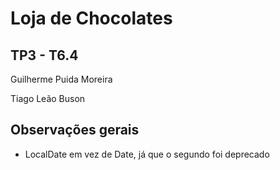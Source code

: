 # Loja de Chocolates

## TP3 - T6.4

Guilherme Puida Moreira

Tiago Leão Buson


## Observações gerais

* LocalDate em vez de Date, já que o segundo foi deprecado